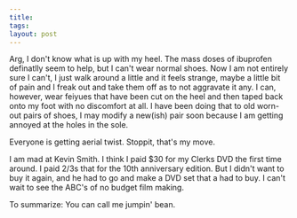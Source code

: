 ```yaml
---
title: 
tags: 
layout: post
---
```

 Arg, I don't know what is up with my heel.  The mass doses of ibuprofen definatlly seem to help, but I can't wear normal shoes.  Now I am not entirely sure I can't, I just walk around a little and it feels strange, maybe a little bit of pain and I freak out and take them off as to not aggravate it any.  I can, however, wear feiyues that have been cut on the heel and then taped back onto my foot with no discomfort at all.  I have been doing that to old worn-out pairs of shoes, I may modify a new(ish) pair soon because I am getting annoyed at the holes in the sole.  



Everyone is getting aerial twist.  Stoppit, that's my move.  



I am mad at Kevin Smith.  I think I paid $30 for my Clerks DVD the first time around.  I paid 2/3s that for the 10th anniversary edition. But I didn't want to buy it again, and he had to go and make a DVD set that a had to buy.  I can't wait to see the ABC's of no budget film making. 



To summarize: You can call me jumpin' bean.  


